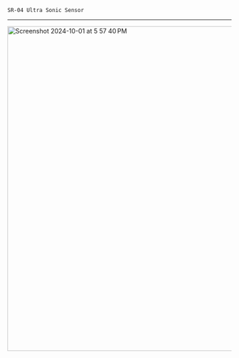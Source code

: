 
    SR-04 Ultra Sonic Sensor
---
<img width="730" alt="Screenshot 2024-10-01 at 5 57 40 PM" src="https://github.com/user-attachments/assets/771bab4f-2d21-4f50-85ad-45508a750f0c">
